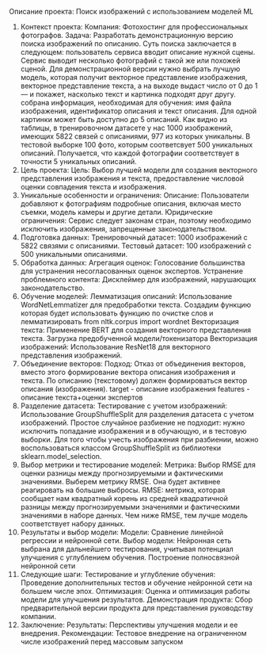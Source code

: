 Описание проекта: Поиск изображений с использованием моделей ML
1. Контекст проекта:
Компания: Фотохостинг для профессиональных фотографов.
Задача: Разработать демонстрационную версию поиска изображений по описанию. Суть поиска заключается в следующем: пользователь сервиса вводит описание нужной сцены. Сервис выводит несколько фотографий с такой же или похожей сценой. Для демонстрационной версии нужно выбрать лучшую модель, которая получит векторное представление изображения, векторное представление текста, а на выходе выдаст число от 0 до 1 — и покажет, насколько текст и картинка подходят друг другу. собрана информация, необходимая для обучения: имя файла изображения, идентификатор описания и текст описания. Для одной картинки может быть доступно до 5 описаний. Как видно из таблицы, в тренировочном датасете у нас 1000 изображений, имеющих 5822 связей с описаниями, 977 из которых уникальны. В тестовой выборке 100 фото, которым соответсвует 500 уникальных описаний. Получается, что каждой фотографии соответствует в точности 5 уникальных описаний.
2. Цель проекта:
Цель: Выбор лучшей модели для создания векторного представления изображения и текста, предоставление числовой оценки совпадения текста и изображения. 
3. Уникальные особенности и ограничения:
Описание: Пользователи добавляют к фотографиям подробные описания, включая место съемки, модель камеры и другие детали.
Юридические ограничения: Сервис следует законам стран, поэтому необходимо исключить изображения, запрещенные законодательством.
4. Подготовка данных:
Тренировочный датасет: 1000 изображений с 5822 связями с описаниями.
Тестовый датасет: 100 изображений с 500 уникальными описаниями.
5. Обработка данных:
Агрегация оценок: Голосование большинства для устранения несогласованных оценок экспертов.
Устранение проблемного контента: Дисклеймер для изображений, нарушающих законодательство.
6. Обучение моделей:
Лемматизация описаний: Использование WordNetLemmatizer для предобработки текста. Cоздадим функцию которая будет использовать функцию по очистке слов и лемматизировать from nltk.corpus import wordnet
Векторизация текста: Применение BERT для создания векторного представления текста. Загрузка предобученной модели/токенизатора 
Векторизация изображений: Использование ResNet18 для векторного представления изображений.
7. Объединение векторов:
Подход: Отказ от объединения векторов, вместо этого формирование вектора описания изображения и текста. По описанию (текстовому) должен формироваться вектор описания (изображения).
target - описание изображения
features - описание текста+оценки экспертов
8. Разделение датасета:
Тестирование с учетом изображений: Использование GroupShuffleSplit для разделения датасета с учетом изображений. Простое случайное разбиение не подходит: нужно исключить попадание изображения и в обучающую, и в тестовую выборки.
Для того чтобы учесть изображения при разбиении, можно воспользоваться классом GroupShuffleSplit из библиотеки sklearn.model_selection.
9. Выбор метрики и тестирование моделей:
Метрика: Выбор RMSE для оценки разницы между прогнозируемыми и фактическими значениями. Выберем метрику RMSE. Она будет активнее реагировать на большие выбросы.
RMSE: метрика, которая сообщает нам квадратный корень из средней квадратичной разницы между прогнозируемыми значениями и фактическими значениями в наборе данных. Чем ниже RMSE, тем лучше модель соответствует набору данных.
10. Результаты и выбор модели:
Модели: Сравнение линейной регрессии и нейронной сети.
Выбор модели: Нейронная сеть выбрана для дальнейшего тестирования, учитывая потенциал улучшения с углублением обучения. Построение полносвязной нейронной сети 
11. Следующие шаги:
Тестирование и углубление обучения: Проведение дополнительных тестов и обучение нейронной сети на большем числе эпох.
Оптимизация: Оценка и оптимизация работы модели для улучшения результатов.
Демонстрация продукта: Сбор предварительной версии продукта для представления руководству компании.
12. Заключение:
Результаты: Перспективы улучшения модели и ее внедрения.
Рекомендации: Тестовое внедрение на ограниченном числе изображений перед массовым запуском
